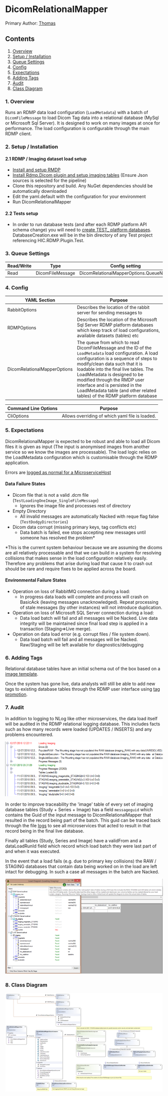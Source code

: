 # DicomRelationalMapper

Primary Author: [Thomas](https://github.com/tznind)

## Contents
 1. [Overview](#1-overview)
 2. [Setup / Installation](#2-setup--installation)
 3. [Queue Settings](#3-queue-settings)
 4. [Config](#4-config)
 5. [Expectations](#5-expectations)
 6. [Adding Tags](#6-adding-tags)
 7. [Audit](#7-audit)
 8. [Class Diagram](#8-class-diagram)
 
 
### 1. Overview
Runs an RDMP data load configuration (`LoadMetadata`) with a batch of `DicomFileMessage` to load Dicom Tag data into a relational database (MySql or Microsoft Sql Server).  It is designed to work on many images at once for performance.  The load configuration is configurable through the main RDMP client.

### 2. Setup / Installation
#### 2.1 RDMP / Imaging dataset load setup
- [Install and setup RMDP](https://github.com/HicServices/RDMP#install)
- [Install Rdmp.Dicom plugin and setup imaging tables](https://github.com/HicServices/RdmpDicom/tree/develop#using-plugin) (Ensure Json sources is selected for the pipeline)
- Clone this repository and build. Any NuGet dependencies should be automatically downloaded
- Edit the yaml.default with the configuration for your environment
- Run DicomRelationalMapper

#### 2.2 Tests setup
- In order to run database tests (and after each RDMP platform API schema change) you will need to [create TEST_ platform databases](https://github.com/HicServices/RDMP/blob/master/Documentation/CodeTutorials/Tests.md).  DatabaseCreation.exe will be in the bin directory of any Test project referencing HIC.RDMP.Plugin.Test.

### 3. Queue Settings
| Read/Write | Type | Config setting |
| ------------- | ------------- |------------- |
| Read | DicomFileMessage| DicomRelationalMapperOptions.QueueName |

### 4. Config
| YAML Section  | Purpose |
| ------------- | ------------- |
| RabbitOptions | Describes the location of the rabbit server for sending messages to |
| RDMPOptions | Describes the location of the Microsoft Sql Server RDMP platform databases which keep track of load configurations, available datasets (tables) etc |
| DicomRelationalMapperOptions | The queue from which to read DicomFileMessage and the ID of the `LoadMetadata` load configuration.  A load configuration is a sequence of steps to modify/clean data such that it is loadable into the final live tables.  The LoadMetadata is designed to be modified through the RMDP user interface and is persisted in the LoadMetadata table (and other related tables) of the RDMP platform database |

| Command Line Options | Purpose |
| ------------- | ------------- |
|CliOptions | Allows overriding of which yaml file is loaded. |

### 5. Expectations
DicomRelationalMapper is expected to be robust and able to load all Dicom files it is given as input (The input is anonymised images from another service so we know the images are processable).  The load logic relies on the LoadMetadata configuration which is customisable through the RDMP application.

Errors are [logged as normal for a MicroserviceHost](../../common/Smi.Common/README.md#logging)

#### Data Failure States
- Dicom file that is not a valid .dcm file (`TestLoadingOneImage_SingleFileMessage`)
	- Ignores the image file and processes rest of directory
- Empty Directory
	- All invalid messages are automatically Nacked with reque flag false (`TestDodgyDirectories`)
- Dicom data corrupt (missing primary keys, tag conflicts etc)
	- Data batch is failed, exe stops accepting new messages until someone has resolved the problem*
	
*This is the current system behaviour because we are assuming the dicoms are all relatively processable and that we can build in a system for resolving collisions that makes sense in the load configuration relatively easily.  Therefore any problems that arise during load that cause it to crash out should be rare and require fixes to be applied across the board.

#### Environmental Failure States
 - Operation on loss of RabbitMQ connection during a load:
	 - In progress data loads will complete and process will crash on BasicAck (leaving messages unacknowledged).  Repeat processing of stale messages (by other instances) will not introduce duplication.
 - Operation on loss of Microsoft SQL Server connection during a load:
	 - Data load batch will fail and all messages will be Nacked.  Live data integrity will be maintained since final load step is applied in a transaction (Staging=>Live merge).
 - Operation on data load error (e.g. corrupt files / file system down).
	 - Data load batch will fail and all messages will be Nacked.  Raw/Staging will be left available for diagnostics/debugging
	 
### 6. Adding Tags
Relational database tables have an initial schema out of the box based on a [image template](https://github.com/HicServices/RdmpDicom/blob/develop/Documentation/DataLoad.md#Image-Tables).

Once the system has gone live, data analysts will still be able to add new tags to existing database tables through the RDMP user interface using [tag promotion](https://github.com/HicServices/RdmpDicom/blob/develop/Documentation/DataLoad.md#Image-Tables).

### 7. Audit
In addition to logging to NLog like other microservices, the data load itself will be audited in the RDMP relational logging database.  This includes facts such as how many records were loaded (UPDATES / INSERTS) and any problems encountered.

![Load Metadata Logs](Images/LoadMetadataLogst.png)

In order to improve traceability the 'image' table of every set of imaging database tables (Study + Series + Image) has a field `messageguid` which contains the Guid of the input message to DicomRelationalMapper that resulted in the record being part of the batch.  This guid can be traced back through the file [logs](../Microservices.Common/README.md#logging) to see all microservices that acted to result in that record being in the final live database.

Finally all tables (Study, Series and Image) have a validFrom and a dataLoadRunId field which record which load batch they were last part of and when it was executed.

In the event that a load fails (e.g. due to primary key collisions) the RAW / STAGING databases that contain data being worked on in the load are left intact for debugging.  In such a case all messages in the batch are Nacked.

![Extra Fields](Images/LoadBubbles.png)

### 8. Class Diagram
![Class Diagram](./Images/ClassDiagram.png)
